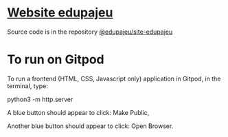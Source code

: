 # [Website edupajeu](https://edupajeu.github.io/)

Source code is in the repository [@edupajeu/site-edupajeu](https://github.com/edupajeu/site-edupajeu)

# To run on Gitpod

To run a frontend (HTML, CSS, Javascript only) application in Gitpod, in the terminal, type:

python3 -m http.server

A blue button should appear to click: Make Public,

Another blue button should appear to click: Open Browser.